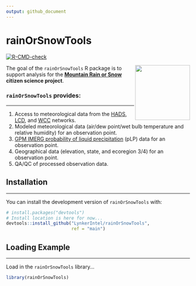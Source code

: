 ```yaml
---
output: github_document
---
```


<!-- README.md is generated from README.Rmd. Please edit that file -->



# rainOrSnowTools

<!-- badges: start -->

[![R-CMD-check](https://github.com/SnowHydrology/rainOrSnowTools/actions/workflows/R-CMD-check.yaml/badge.svg)](https://github.com/SnowHydrology/rainOrSnowTools/actions/workflows/R-CMD-check.yaml)

<!-- badges: end -->

<img src="https://www.dri.edu/wp-content/uploads/badge.png" align="right" width="150"/>

The goal of the `rainOrSnowTools` R package is to support analysis for the [**Mountain Rain or Snow**](https://www.rainorsnow.org/) **citizen science project**.

### `rainOrSnowTools` provides:

---

1.  Access to meteorological data from the [HADS](https://hads.ncep.noaa.gov/), [LCD](https://www.ncei.noaa.gov/products/land-based-station/local-climatological-data), and [WCC](https://www.nrcs.usda.gov/wps/portal/wcc/home/) networks.
2.  Modeled meteorological data (air/dew point/wet bulb temperature and relative humidity) for an observation point.
3.  [GPM IMERG probability of liquid precipitation](https://gpm.nasa.gov/data/imerg) (pLP) data for an observation point.
4.  Geographical data (elevation, state, and ecoregion 3/4) for an observation point.
5.  QA/QC of processed observation data.

## Installation

---

You can install the development version of `rainOrSnowTools` with:

```r
# install.packages("devtools")
# Install location is here for now...
devtools::install_github("LynkerIntel/rainOrSnowTools",
                         ref = "main")
```

## Loading Example

---

Load in the `rainOrSnowTools` library...


```r
library(rainOrSnowTools)
```


